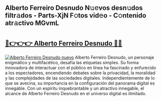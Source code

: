 ## Alberto Ferreiro Desnudo N𝚞𝚎vos desn𝚞dos filtr𝚊dos - Parts-XjN F𝚘tos vid𝚎o - C𝚘ntenido atr𝚊ctivo MGvmL

# <h2><a href="http://mbamds.tromn.icu/?c=Alberto+Ferreiro+Desnudo">🔗👉👉👉 Alberto Ferreiro Desnudo 🔗🔗</a></h2>

[![Alberto Ferreiro Desnudo nuevo](https://i.imgur.com/pEAQMta.gif)](http://mbamds.tromn.icu/?c=Alberto+Ferreiro+Desnudo)
Alberto Ferreiro Desnudo, un personaje enigmático y multifacético, desafía las etiquetas simples. Su forma innovadora de interactuar con el público en línea ha fascinado y enfurecido a los espectadores, encendiendo debates sobre la privacidad, la moralidad y las complejidades de las sociedades digitales. Independientemente de lo que se avecina, su importancia en la configuración del panorama digital es innegable. Con un espíritu inquebrantable y un atractivo innegable, el alcance de Alberto Ferreiro Desnudo en el universo digital es ilimitado.
